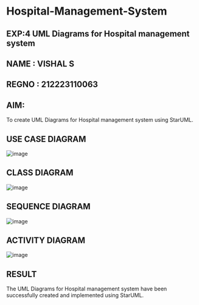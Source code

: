 # Hospital-Management-System
## EXP:4  UML Diagrams for Hospital management system
## NAME : VISHAL S
## REGNO : 212223110063
## AIM:
To create UML Diagrams for Hospital management system using StarUML.

## USE CASE DIAGRAM
![image](https://github.com/user-attachments/assets/eeefb307-eed7-4d0f-8d34-0ed17ce300f7)


## CLASS DIAGRAM
![image](https://github.com/user-attachments/assets/0327a46a-128d-4a04-bab3-7873bb1331c2)


## SEQUENCE DIAGRAM
![image](https://github.com/user-attachments/assets/21a85c0a-a556-4831-97ee-871d1629e2ca)


## ACTIVITY DIAGRAM
![image](https://github.com/user-attachments/assets/01fa8fc6-84ee-4a37-94b9-473d87d587aa)


## RESULT
The UML Diagrams for Hospital management system have been successfully created and implemented using StarUML.
